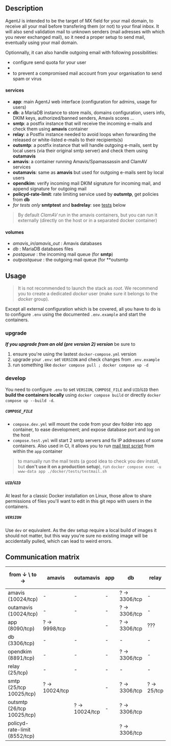 
## Description

AgentJ is intended to be the target of MX field for your mail domain, to receive all your mail before transfering them (or not) to your final inbox. It will also send validation mail to unknown senders (mail adresses with which you never exchanged mail), so it need a proper setup to send mail, eventually using your mail domain.

Optionnally, it can also handle outgoing email with following possibilities:
- configure send quota for your user
- 
- to prevent a compromised mail account from your organisation to send spam or virus

#### services

- **app**: main AgentJ web interface (configuration for admins, usage for users)
- **db**: a MariaDB instance to store mails, domains configuration, users info, DKIM keys, authorized/banned senders, Amavis scores …
- **smtp**: a postfix instance that will receive the incoming e-mails and check them using **amavis** container
- **relay**: a Postfix instance needed to avoid loops when forwarding the released or white-listed e-mails to their recipients(s)
- **outsmtp**: a postfix instance that will handle outgoing e-mails, sent by local users (via their original smtp server) and check them using **outamavis**
- **amavis**: a container running Amavis/Spamassassin and ClamAV services
- **outamavis**: same as **amavis** but used for outgoing e-mails sent by local users
- **opendkim**: verify incoming mail DKIM signature for incoming mail, and append signature for outgoing mail
- **policyd-rate-limit**: rate limiting service used by **outsmtp**, get policies from **db**
- *for tests only* **smtptest** and **badrelay**: see [tests](#tests) below

> By default *ClamAV* run in the amavis containers, but you can run it externally (directly on the host or in a separated docker container)

#### volumes

- *amavis_in*/*amavis_out* : Amavis databases
- *db* : MariaDB databases files
- *postqueue* : the incoming mail queue (for **smtp**)
- *outpostqueue* : the outgoing mail queue (for **outsmtp

## Usage

> It is not recommended to launch the stack as *root*. We recommend you to create a dedicated *docker* user (make sure it belongs to the *docker* group).

Except all external configuration which is be covered, all you have to do is to configure `.env` using the documented `.env.example` and start the containers.

### upgrade

***If you upgrade from an old (pre version 2) version*** be sure to 

1. ensure you're using the lastest `docker-compose.yml` version
2. upgrade your `.env`: set `VERSION` and check changes from `.env.example`
3. run something like `docker compose pull ; docker compose up -d`

### develop

You need to configure `.env` to set `VERSION`, `COMPOSE_FILE` and `UID`/`GID` then **build the containers locally** using `docker compose build` or directly `docker compose up --build -d`.

##### `COMPOSE_FILE`

- `compose.dev.yml` will mount the code from your dev folder into app container, to ease development; and expose database port and log on the host
- `compose.test.yml` will start 2 smtp servers and fix IP addresses of some containers. Also used in CI, it allows you to run [mail test script](../app/docker/tests/testmail.sh) from within the `app` container

> to manually run the mail tests (a good idea to check you dev install, but **don't use it on a production setup**), run `docker compose exec -u www-data app ./docker/tests/testmail.sh`

##### `UID`/`GID`

At least for a classic Docker installation on Linux, those allow to share permissions of files you'll want to edit in this git repo with users in the containers.

##### `VERSION`

Use `dev` or equivalent. As the dev setup require a local build of images it should not matter, but this way you're sure no existing image will be accidentally pulled, which can lead to weird errors.

## Communication matrix


| from ↓ \ to →                 | amavis        | outamavis       | app          | db           | relay      | smtp          | outsmtp       | opendkim      | policyd-rate-limit |
|-------------------------------|---------------|-----------------|--------------|--------------|------------|---------------|---------------|---------------|--------------------|
| amavis (10024/tcp)            | -             | -               | -            | ? → 3306/tcp | -          | ? → 10025/tcp |               | -             |
| outamavis (10024/tcp)         | -             | -               | -            | ? → 3306/tcp | -          |               | ? → 10025/tcp | -             |
| app (8090/tcp)                | ? → 9998/tcp  |                 | -            | ? → 3306/tcp | ???        | -             |               | -             |
| db (3306/tcp)                 | -             | -               | -            | -            | -          | -             | -             | -             |
| opendkim (8891/tcp)           | -             | -               | -            | ? → 3306/tcp | -          | -             | -             | -             |
| relay (25/tcp)                | -             | -               | -            | -            | -          | -             | -             | ? → 8891/tcp  |
| smtp (25/tcp 10025/tcp)       | ? → 10024/tcp |                 | -            | ? → 3306/tcp | ? → 25/tcp | -             |               | ? → 8891/tcp  |
| outsmtp (26/tcp 10025/tcp)    |               | ? → 10024/tcp   | -            | ? → 3306/tcp |            |               |               | ? → 8891/tcp  | ? → 8552/tcp
| policyd-rate-limit (8552/tcp) |               |                 |              | ? → 3306/tcp |            |               |               |               |


